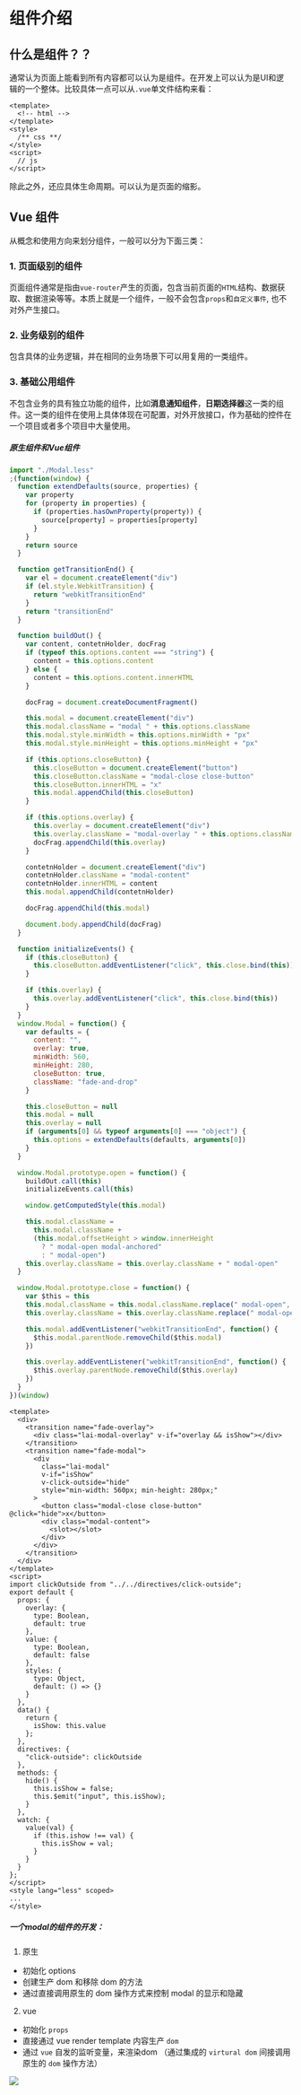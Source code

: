 # 组件介绍

## 什么是组件？？

通常认为页面上能看到所有内容都可以认为是组件。在开发上可以认为是UI和逻辑的一个整体。比较具体一点可以从`.vue`单文件结构来看：
```vue
<template>
  <!-- html -->
</template>
<style>
  /** css **/
</style>
<script>
  // js
</script>
```
除此之外，还应具体生命周期。可以认为是页面的缩影。

## Vue 组件

从概念和使用方向来划分组件，一般可以分为下面三类：

### 1. 页面级别的组件

页面组件通常是指由`vue-router`产生的页面，包含当前页面的`HTML`结构、数据获取、数据渲染等等。本质上就是一个组件，一般不会包含`props`和`自定义事件`, 也不对外产生接口。

### 2. 业务级别的组件
包含具体的业务逻辑，并在相同的业务场景下可以用复用的一类组件。

### 3. 基础公用组件
不包含业务的具有独立功能的组件，比如**消息通知组件**，**日期选择器**这一类的组件。这一类的组件在使用上具体体现在可配置，对外开放接口，作为基础的控件在一个项目或者多个项目中大量使用。


##### 原生组件和Vue组件
```js
import "./Modal.less"
;(function(window) {
  function extendDefaults(source, properties) {
    var property
    for (property in properties) {
      if (properties.hasOwnProperty(property)) {
        source[property] = properties[property]
      }
    }
    return source
  }

  function getTransitionEnd() {
    var el = document.createElement("div")
    if (el.style.WebkitTransition) {
      return "webkitTransitionEnd"
    }
    return "transitionEnd"
  }

  function buildOut() {
    var content, contetnHolder, docFrag
    if (typeof this.options.content === "string") {
      content = this.options.content
    } else {
      content = this.options.content.innerHTML
    }

    docFrag = document.createDocumentFragment()

    this.modal = document.createElement("div")
    this.modal.className = "modal " + this.options.className
    this.modal.style.minWidth = this.options.minWidth + "px"
    this.modal.style.minHeight = this.options.minHeight + "px"

    if (this.options.closeButton) {
      this.closeButton = document.createElement("button")
      this.closeButton.className = "modal-close close-button"
      this.closeButton.innerHTML = "x"
      this.modal.appendChild(this.closeButton)
    }

    if (this.options.overlay) {
      this.overlay = document.createElement("div")
      this.overlay.className = "modal-overlay " + this.options.className
      docFrag.appendChild(this.overlay)
    }

    contetnHolder = document.createElement("div")
    contetnHolder.className = "modal-content"
    contetnHolder.innerHTML = content
    this.modal.appendChild(contetnHolder)

    docFrag.appendChild(this.modal)

    document.body.appendChild(docFrag)
  }

  function initializeEvents() {
    if (this.closeButton) {
      this.closeButton.addEventListener("click", this.close.bind(this))
    }

    if (this.overlay) {
      this.overlay.addEventListener("click", this.close.bind(this))
    }
  }
  window.Modal = function() {
    var defaults = {
      content: "",
      overlay: true,
      minWidth: 560,
      minHeight: 280,
      closeButton: true,
      className: "fade-and-drop"
    }

    this.closeButton = null
    this.modal = null
    this.overlay = null
    if (arguments[0] && typeof arguments[0] === "object") {
      this.options = extendDefaults(defaults, arguments[0])
    }
  }

  window.Modal.prototype.open = function() {
    buildOut.call(this)
    initializeEvents.call(this)

    window.getComputedStyle(this.modal)

    this.modal.className =
      this.modal.className +
      (this.modal.offsetHeight > window.innerHeight
        ? " modal-open modal-anchored"
        : " modal-open")
    this.overlay.className = this.overlay.className + " modal-open"
  }

  window.Modal.prototype.close = function() {
    var $this = this
    this.modal.className = this.modal.className.replace(" modal-open", "")
    this.overlay.className = this.overlay.className.replace(" modal-open", "")

    this.modal.addEventListener("webkitTransitionEnd", function() {
      $this.modal.parentNode.removeChild($this.modal)
    })

    this.overlay.addEventListener("webkitTransitionEnd", function() {
      $this.overlay.parentNode.removeChild($this.overlay)
    })
  }
})(window)
```

```vue
<template>
  <div>
    <transition name="fade-overlay">
      <div class="lai-modal-overlay" v-if="overlay && isShow"></div>
    </transition>
    <transition name="fade-modal">
      <div
        class="lai-modal"
        v-if="isShow"
        v-click-outside="hide"
        style="min-width: 560px; min-height: 280px;"
      >
        <button class="modal-close close-button" @click="hide">x</button>
        <div class="modal-content">
          <slot></slot>
        </div>
      </div>
    </transition>
  </div>
</template>
<script>
import clickOutside from "../../directives/click-outside";
export default {
  props: {
    overlay: {
      type: Boolean,
      default: true
    },
    value: {
      type: Boolean,
      default: false
    },
    styles: {
      type: Object,
      default: () => {}
    }
  },
  data() {
    return {
      isShow: this.value
    };
  },
  directives: {
    "click-outside": clickOutside
  },
  methods: {
    hide() {
      this.isShow = false;
      this.$emit("input", this.isShow);
    }
  },
  watch: {
    value(val) {
      if (this.ishow !== val) {
        this.isShow = val;
      }
    }
  }
};
</script>
<style lang="less" scoped>
...
</style>
```

<box>
<ClientOnly>
<global-modal-demo></global-modal-demo>
</ClientOnly>
</box>

##### 一个modal的组件的开发：

1. 原生

* 初始化 options
* 创建生产 dom 和移除 dom 的方法
* 通过直接调用原生的 dom 操作方式来控制 modal 的显示和隐藏

2. vue
* 初始化 `props` 
* 直接通过 vue render template 内容生产 `dom`
* 通过 `vue` 自发的监听变量，来渲染dom （通过集成的 `virtural dom` 间接调用原生的 `dom` 操作方法）

![](/img/vue-js.png)

